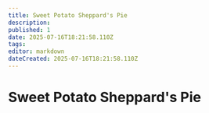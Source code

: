 ```yaml
---
title: Sweet Potato Sheppard's Pie
description: 
published: 1
date: 2025-07-16T18:21:58.110Z
tags: 
editor: markdown
dateCreated: 2025-07-16T18:21:58.110Z
---
```


# Sweet Potato Sheppard's Pie

